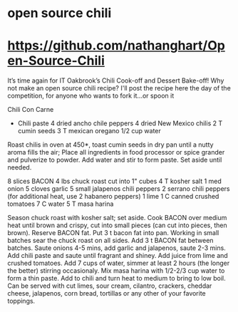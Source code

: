 # open source chili  
# https://github.com/nathanghart/Open-Source-Chili

It’s time again for IT Oakbrook’s Chili Cook-off and Dessert Bake-off! Why not make an open 
source chili recipe? I'll post the recipe here the day of the competition, for anyone 
who wants to fork it...or spoon it

Chili Con Carne

* Chili paste 
4 dried ancho chile peppers
4 dried New Mexico chilis
2 T cumin seeds
3 T mexican oregano
1/2 cup water

Roast chilis in oven at 450*, toast cumin seeds in dry pan until a nutty aroma fills the air; 
Place all ingredients in food processor or spice grander and pulverize to powder. Add water 
and stir to form paste. Set aside until needed.

8 slices BACON
4 lbs chuck roast cut into 1" cubes
4 T kosher salt
1 med onion
5 cloves garlic
5 small jalapenos chili peppers
2 serrano chili peppers (for additional heat, use 2 habanero peppers)
1 lime
1 C canned crushed tomatoes
7 C water
5 T masa harina

Season chuck roast with kosher salt; set aside. Cook BACON over medium heat until brown and
crispy, cut into small pieces (can cut into pieces, then brown). Reserve BACON fat. 
Put 3 t bacon fat into pan. Working in small batches sear the chuck roast on all sides. 
Add 3 t BACON fat between batches. Saute onions 4-5 mins, add garlic and jalapenos, saute 
2-3 mins. Add chili paste and saute until fragrant and shiney. Add juice from lime and crushed
tomatoes. Add 7 cups of water, simmer at least 2 hours (the longer the better) stirring occasionaly.
Mix masa harina with 1/2-2/3 cup water to form a thin paste. Add to chili and turn heat to medium 
to bring to low boil. Can be served with cut limes, sour cream, cilantro, crackers, cheddar cheese,
jalapenos, corn bread, tortillas or any other of your favorite toppings.
